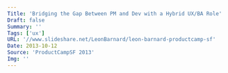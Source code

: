 ```yaml
---
Title: 'Bridging the Gap Between PM and Dev with a Hybrid UX/BA Role'
Draft: false
Summary: ''
Tags: ['ux']
URL: '//www.slideshare.net/LeonBarnard/leon-barnard-productcamp-sf'
Date: 2013-10-12
Source: 'ProductCampSF 2013'
Img: ''
---
```


